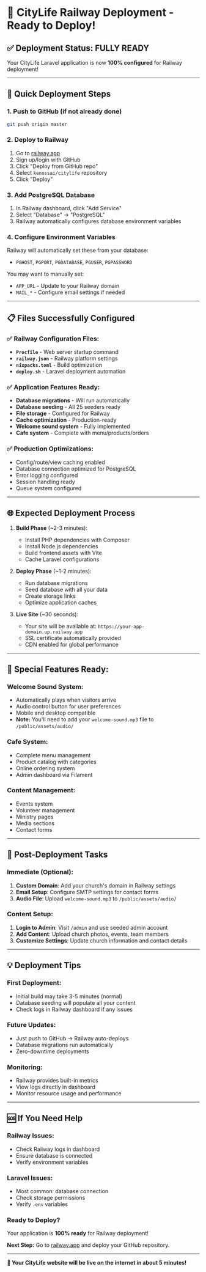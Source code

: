 # 🚀 CityLife Railway Deployment - Ready to Deploy!

## ✅ **Deployment Status: FULLY READY**

Your CityLife Laravel application is now **100% configured** for Railway deployment!

---

## 🎯 **Quick Deployment Steps**

### 1. **Push to GitHub** (if not already done)
```bash
git push origin master
```

### 2. **Deploy to Railway**
1. Go to [railway.app](https://railway.app)
2. Sign up/login with GitHub
3. Click "Deploy from GitHub repo"
4. Select `kenossai/citylife` repository
5. Click "Deploy"

### 3. **Add PostgreSQL Database**
1. In Railway dashboard, click "Add Service"
2. Select "Database" → "PostgreSQL"
3. Railway automatically configures database environment variables

### 4. **Configure Environment Variables**
Railway will automatically set these from your database:
- `PGHOST`, `PGPORT`, `PGDATABASE`, `PGUSER`, `PGPASSWORD`

You may want to manually set:
- `APP_URL` - Update to your Railway domain
- `MAIL_*` - Configure email settings if needed

---

## 📋 **Files Successfully Configured**

### ✅ **Railway Configuration Files:**
- **`Procfile`** - Web server startup command
- **`railway.json`** - Railway platform settings
- **`nixpacks.toml`** - Build optimization
- **`deploy.sh`** - Laravel deployment automation

### ✅ **Application Features Ready:**
- **Database migrations** - Will run automatically
- **Database seeding** - All 25 seeders ready
- **File storage** - Configured for Railway
- **Cache optimization** - Production-ready
- **Welcome sound system** - Fully implemented
- **Cafe system** - Complete with menu/products/orders

### ✅ **Production Optimizations:**
- Config/route/view caching enabled
- Database connection optimized for PostgreSQL
- Error logging configured
- Session handling ready
- Queue system configured

---

## 🌐 **Expected Deployment Process**

1. **Build Phase** (~2-3 minutes):
   - Install PHP dependencies with Composer
   - Install Node.js dependencies
   - Build frontend assets with Vite
   - Cache Laravel configurations

2. **Deploy Phase** (~1-2 minutes):
   - Run database migrations
   - Seed database with all your data
   - Create storage links
   - Optimize application caches

3. **Live Site** (~30 seconds):
   - Your site will be available at: `https://your-app-domain.up.railway.app`
   - SSL certificate automatically provided
   - CDN enabled for global performance

---

## 🎵 **Special Features Ready:**

### **Welcome Sound System:**
- Automatically plays when visitors arrive
- Audio control button for user preferences
- Mobile and desktop compatible
- **Note:** You'll need to add your `welcome-sound.mp3` file to `/public/assets/audio/`

### **Cafe System:**
- Complete menu management
- Product catalog with categories
- Online ordering system
- Admin dashboard via Filament

### **Content Management:**
- Events system
- Volunteer management
- Ministry pages
- Media sections
- Contact forms

---

## 🔧 **Post-Deployment Tasks**

### **Immediate (Optional):**
1. **Custom Domain**: Add your church's domain in Railway settings
2. **Email Setup**: Configure SMTP settings for contact forms
3. **Audio File**: Upload `welcome-sound.mp3` to `/public/assets/audio/`

### **Content Setup:**
1. **Login to Admin**: Visit `/admin` and use seeded admin account
2. **Add Content**: Upload church photos, events, team members
3. **Customize Settings**: Update church information and contact details

---

## 💡 **Deployment Tips**

### **First Deployment:**
- Initial build may take 3-5 minutes (normal)
- Database seeding will populate all your content
- Check logs in Railway dashboard if any issues

### **Future Updates:**
- Just push to GitHub → Railway auto-deploys
- Database migrations run automatically
- Zero-downtime deployments

### **Monitoring:**
- Railway provides built-in metrics
- View logs directly in dashboard
- Monitor resource usage and performance

---

## 🆘 **If You Need Help**

### **Railway Issues:**
- Check Railway logs in dashboard
- Ensure database is connected
- Verify environment variables

### **Laravel Issues:**
- Most common: database connection
- Check storage permissions
- Verify `.env` variables

### **Ready to Deploy?**
Your application is **100% ready** for Railway deployment! 

**Next Step:** Go to [railway.app](https://railway.app) and deploy your GitHub repository.

---

**🎉 Your CityLife website will be live on the internet in about 5 minutes!**

